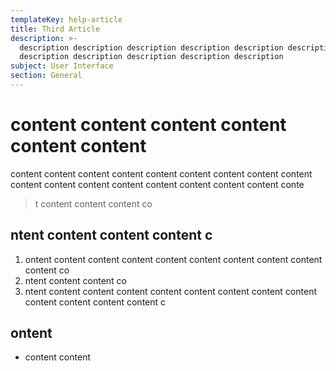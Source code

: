 ```yaml
---
templateKey: help-article
title: Third Article
description: >-
  description description description description description description
  description description description description description
subject: User Interface
section: General
---
```

# content content content content content content 

content content content content content content content content content content content content content content content content content conte

> t content content content co

## ntent content content content c

1. ontent content content content content content content content content content co
2. ntent content content co
3. ntent content content content content content content content content content content content content c

## ontent 

* content content
